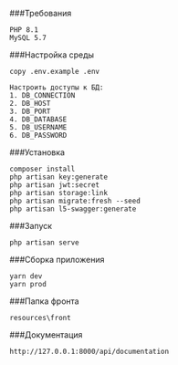 ###Требования

```
PHP 8.1
MySQL 5.7
```

###Настройка среды

```
copy .env.example .env

Настроить доступы к БД:
1. DB_CONNECTION
2. DB_HOST
3. DB_PORT
4. DB_DATABASE
5. DB_USERNAME
6. DB_PASSWORD
```

###Установка

```
composer install
php artisan key:generate
php artisan jwt:secret
php artisan storage:link
php artisan migrate:fresh --seed
php artisan l5-swagger:generate
```

###Запуск

```
php artisan serve
```

###Сборка приложения

```
yarn dev
yarn prod
```

###Папка фронта

```
resources\front
```

###Документация

```
http://127.0.0.1:8000/api/documentation
```
